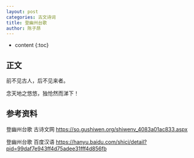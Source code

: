 ```yaml
---
layout: post
categories: 古文诗词
title: 登幽州台歌   
author: 陈子昂
---
```

* content
{:toc}

## 正文

前不见古人，后不见来者。

念天地之悠悠，独怆然而涕下！

## 参考资料

登幽州台歌  古诗文网 <https://so.gushiwen.org/shiwenv_4083a01ac833.aspx>

登幽州台歌  百度汉语 <https://hanyu.baidu.com/shici/detail?pid=99daf7e943ff4d75adee31fff4d856fb>
